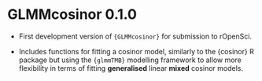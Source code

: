 # GLMMcosinor 0.1.0

* First development version of `{GLMMcosinor}` for submission to rOpenSci.

* Includes functions for fitting a cosinor model, similarly to the {cosinor}
R package but using the `{glmmTMB}` modelling framework to allow more 
flexibility in terms of fitting **generalised** linear **mixed** cosinor models.
